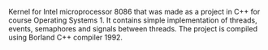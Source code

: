 Kernel for Intel microprocessor 8086 that was made as a project in C++ for course Operating Systems 1. 
It contains simple implementation of threads, events, semaphores and signals between threads. 
The project is compiled using Borland C++ compiler 1992.

